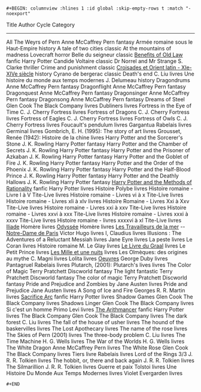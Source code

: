# 

```{=org}
#+BEGIN: columnview :hlines 1 :id global :skip-empty-rows t :match "-noexport"
```
  Title                                                                                                                             Author                 Cycle                 Category
  --------------------------------------------------------------------------------------------------------------------------------- ---------------------- --------------------- ---------------------
  All The Weyrs of Pern                                                                                                             Anne McCaffrey         Pern                  fantasy
  Armée romaine sous le Haut-Empire                                                                                                                                              history
  A tale of two cities                                                                                                                                                           classic
  At the mountains of madness                                                                                                       Lovecraft                                    horror
  Belle du seigneur                                                                                                                                                              classic
  [Benefits of Old Law](id:8390a6b1-eee6-411d-8ebd-28839ece073f)                                                                                                                 fanfic Harry Potter
  Candide                                                                                                                           Voltaire                                     classic
  Dr Norrel and Mr Strange                                                                                                          S. Clarke                                    thriller
  Crime and punishment                                                                                                                                                           classic
  [Croisades et Orient latin - XIe-XIVe siècle](id:b5971189-6e5e-4a59-89bd-5f21e303f378)                                                                                         history
  Cyrano de bergerac                                                                                                                                                             classic
  Death\'s end                                                                                                                      C. Liu                                       livres
  Une histoire du monde aux temps modernes                                                                                          J. Delumeau                                  history
  Dragondrums                                                                                                                       Anne McCaffrey         Pern                  fantasy
  Dragonflight                                                                                                                      Anne McCaffrey         Pern                  fantasy
  Dragonquest                                                                                                                       Anne McCaffrey         Pern                  fantasy
  Dragonsinger                                                                                                                      Anne McCaffrey         Pern                  fantasy
  Dragonsong                                                                                                                        Anne McCaffrey         Pern                  fantasy
  Dreams of Steel                                                                                                                   Glen Cook              The Black Company     livres
  Dubliners                                                                                                                                                                      livres
  Fortress in the Eye of Time                                                                                                       C. J. Cherry           Fortress              livres
  Fortress of Dragons                                                                                                               C. J. Cherry           Fortress              livres
  Fortress of Eagles                                                                                                                C. J. Cherry           Fortress              livres
  Fortress of Owls                                                                                                                  C. J. Cherry           Fortress              livres
  Foucault\'s pendulum                                                                                                                                                           livres
  Gargantua                                                                                                                         Rabelais                                     livres
  Germinal                                                                                                                                                                       livres
  Gombrich, E. H. (1995): The story of art                                                                                                                                       livres
  Grousset, Renée (1942): Histoire de la chine                                                                                                                                   livres
  Harry Potter and the Sorcerer's Stone                                                                                             J. K. Rowling          Harry Potter          fantasy
  Harry Potter and the Chamber of Secrets                                                                                           J. K. Rowling          Harry Potter          fantasy
  Harry Potter and the Prisoner of Azkaban                                                                                          J. K. Rowling          Harry Potter          fantasy
  Harry Potter and the Goblet of Fire                                                                                               J. K. Rowling          Harry Potter          fantasy
  Harry Potter and the Order of the Phoenix                                                                                         J. K. Rowling          Harry Potter          fantasy
  Harry Potter and the Half-Blood Prince                                                                                            J. K. Rowling          Harry Potter          fantasy
  Harry Potter and the Deathly Hallows                                                                                              J. K. Rowling          Harry Potter          fantasy
  [Harry Potter and the Methods of Rationality](id:e625c7ac-3871-403e-ba12-cfca773e5365)                                                                   fanfic Harry Potter   livres
  Histoire                                                                                                                          Polybe                                       livres
  Histoire romaine - Livre I à V                                                                                                    Tite-Live                                    livres
  Histoire romaine - Livres vi à x                                                                                                  Tite-Live                                    livres
  Histoire romaine - Livres xli à xlv                                                                                                                                            livres
  Histoire Romaine - Livres Xxi à Xxv                                                                                               Tite-Live                                    livres
  Histoire romaine - Livres xxi à xxv                                                                                               Tite-Live                                    livres
  Histoire romaine - Livres xxvi à xxx                                                                                              Tite-Live                                    livres
  Histoire romaine - Livres xxxi à xxxv                                                                                             Tite-Live                                    livres
  Histoire romaine - livres xxxxvi à xl                                                                                             Tite-Live                                    livres
  [Iliade](id:e7a523f6-137f-433b-b95f-094292aae338)                                                                                 Homère                                       livres
  [Odyssée](id:e7a523f6-137f-433b-b95f-094292aae338)                                                                                Homère                                       livres
  [Les Travailleurs de la mer](books/travailleurs_de_la_mer.md) -- [Notre-Dame de Paris](id:108a57a9-0ed5-424a-88b8-cfc6766700cb)   Victor Hugo                                  livres
  I, Claudius                                                                                                                                                                    livres
  Illusions : The Adventures of a Reluctant Messiah                                                                                                                              livres
  Jane Eyre                                                                                                                                                                      livres
  La peste                                                                                                                                                                       livres
  Le Coran                                                                                                                                                                       livres
  Histoire romaine                                                                                                                  M. Le Glay                                   livres
  [Le Livre du Graal](id:70429fa2-ebc2-4c04-a81b-283f48e7b0a1)                                                                                                                   livres
  Le Petit Prince                                                                                                                                                                livres
  [Les Mille et une nuits](id:a7dec4cd-0f5b-4451-a058-9b9f1336aa18)                                                                                                              livres
  Les Olmèques: des origines au mythe                                                                                               C. Magni                                     livres
  Lolita                                                                                                                                                                         livres
  [Oeuvres](id:4a9a1a38-d2b9-4b4c-817a-a5ba69978290)                                                                                George Duby                                  livres
  Pantagruel                                                                                                                        Rabelais                                     livres
  Plutarch, (2001): Plutarch\'s lives                                                                                                                                            livres
  The Color of Magic                                                                                                                Terry Pratchett        Discworld             fantasy
  The light fantastic                                                                                                               Terry Pratchett        Discworld             fantasy
  The color of magic                                                                                                                Terry Pratchett        Discworld             fantasy
  Pride and Prejudice and Zombies by Jane Austen                                                                                                                                 livres
  Pride and Prejudice                                                                                                               Jane Austen                                  livres
  A Song of Ice and Fire                                                                                                            Georges R. R. Martin                         livres
  [Sacrifice Arc](id:0d316f80-4048-4e71-89ca-69ac46addc50)                                                                                                 fanfic Harry Potter   livres
  Shadow Games                                                                                                                      Glen Cook              The Black Company     livres
  Shadows Linger                                                                                                                    Glen Cook              The Black Company     livres
  Si c\'est un homme                                                                                                                Primo Levi                                   livres
  [The Arithmancer](id:887326ae-71d3-4025-8b5c-40db7aa4c3ec)                                                                                               fanfic Harry Potter   livres
  The Black Company                                                                                                                 Glen Cook              The Black Company     livres
  The dark forest                                                                                                                   C. Liu                                       livres
  The fall of the house of usher                                                                                                                                                 livres
  The hound of the baskervilles                                                                                                                                                  livres
  The Lost Apothecary                                                                                                                                                            livres
  The name of the rose                                                                                                                                                           livres
  The Skies of Pern (2001)                                                                                                                                                       livres
  The three-body problem                                                                                                            C. Liu                                       livres
  The Time Machine                                                                                                                  H. G. Wells                                  livres
  The War of the Worlds                                                                                                             H. G. Wells                                  livres
  The White Dragon                                                                                                                  Anne McCaffrey         Pern                  livres
  The White Rose                                                                                                                    Glen Cook              The Black Company     livres
  Tiers livre                                                                                                                       Rabelais                                     livres
  Lord of the Rings 3/3                                                                                                             J. R. R. Tolkien                             livres
  The hobbit, or, there and back again                                                                                              J. R. R. Tolkien                             livres
  The Silmarillion                                                                                                                  J. R. R. Tolkien                             livres
  Guerre et paix                                                                                                                    Tolstoi                                      livres
  Une Histoire Du Monde Aux Temps Modernes                                                                                                                                       livres
  Violet Evergarden                                                                                                                                                              livres

```{=org}
#+END
```
